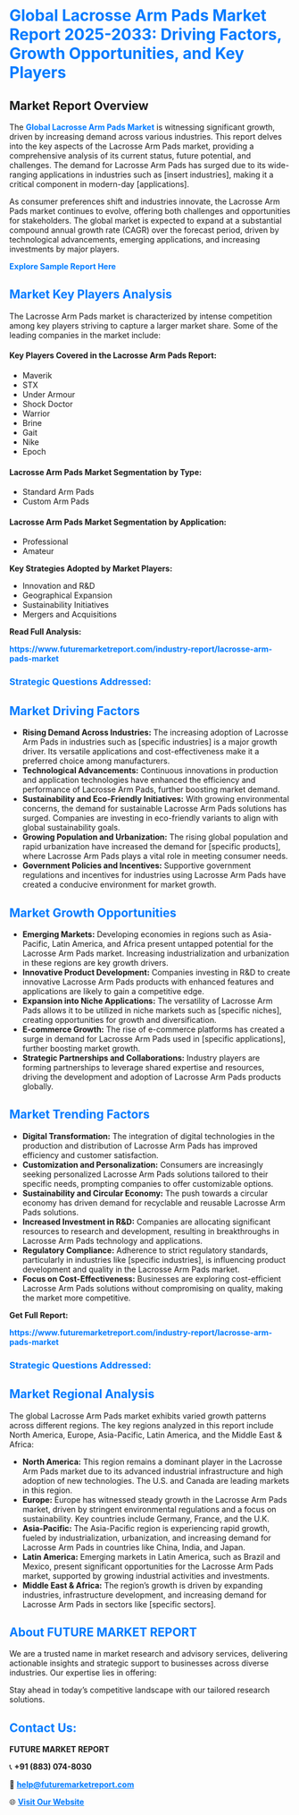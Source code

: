 <h1 style="color: #007BFF;">Global Lacrosse Arm Pads Market Report 2025-2033: Driving Factors, Growth Opportunities, and Key Players</h1>

<section id="overview">
<h2>Market Report Overview</h2>
<p>The <a href="https://www.futuremarketreport.com/industry-report/lacrosse-arm-pads-market" style="color: #007BFF; text-decoration: none;"><strong>Global Lacrosse Arm Pads Market</strong></a> is witnessing significant growth, driven by increasing demand across various industries. This report delves into the key aspects of the Lacrosse Arm Pads market, providing a comprehensive analysis of its current status, future potential, and challenges. The demand for Lacrosse Arm Pads has surged due to its wide-ranging applications in industries such as [insert industries], making it a critical component in modern-day [applications].</p>
<p>As consumer preferences shift and industries innovate, the Lacrosse Arm Pads market continues to evolve, offering both challenges and opportunities for stakeholders. The global market is expected to expand at a substantial compound annual growth rate (CAGR) over the forecast period, driven by technological advancements, emerging applications, and increasing investments by major players.</p>
</section>

<section id="overview">
<p><a href="https://www.futuremarketreport.com/request-sample/reportId=92875" style="color: #007BFF; text-decoration: none;"><strong>Explore Sample Report Here</strong></a></p>
</section>

<section id="key-players">
<h2 style="color: #007BFF;">Market Key Players Analysis</h2>
<p>The Lacrosse Arm Pads market is characterized by intense competition among key players striving to capture a larger market share. Some of the leading companies in the market include:</p>
<h4>Key Players Covered in the Lacrosse Arm Pads Report:</h4>
<ul><li>Maverik</li><li>STX</li><li>Under Armour</li><li>Shock Doctor</li><li>Warrior</li><li>Brine</li><li>Gait</li><li>Nike</li><li>Epoch</li></ul>
<h4>Lacrosse Arm Pads Market Segmentation by Type:</h4>
<ul><li>Standard Arm Pads</li><li>Custom Arm Pads</li></ul>

<h4>Lacrosse Arm Pads Market Segmentation by Application:</h4>
<ul><li>Professional</li><li>Amateur</li></ul>
<p><strong>Key Strategies Adopted by Market Players:</strong></p>
<ul>
<li>Innovation and R&D</li>
<li>Geographical Expansion</li>
<li>Sustainability Initiatives</li>
<li>Mergers and Acquisitions</li>
</ul>
</section>

<section>
<p><strong>Read Full Analysis: </strong></p><a href="https://www.futuremarketreport.com/industry-report/lacrosse-arm-pads-market" style="color: #007BFF; text-decoration: none;"><strong>https://www.futuremarketreport.com/industry-report/lacrosse-arm-pads-market</strong></a>
<h3 style="color: #007BFF;">Strategic Questions Addressed:</h3>
</section>

<section id="driving-factors">
<h2 style="color: #007BFF;">Market Driving Factors</h2>
<ul>
<li><strong>Rising Demand Across Industries:</strong> The increasing adoption of Lacrosse Arm Pads in industries such as [specific industries] is a major growth driver. Its versatile applications and cost-effectiveness make it a preferred choice among manufacturers.</li>
<li><strong>Technological Advancements:</strong> Continuous innovations in production and application technologies have enhanced the efficiency and performance of Lacrosse Arm Pads, further boosting market demand.</li>
<li><strong>Sustainability and Eco-Friendly Initiatives:</strong> With growing environmental concerns, the demand for sustainable Lacrosse Arm Pads solutions has surged. Companies are investing in eco-friendly variants to align with global sustainability goals.</li>
<li><strong>Growing Population and Urbanization:</strong> The rising global population and rapid urbanization have increased the demand for [specific products], where Lacrosse Arm Pads plays a vital role in meeting consumer needs.</li>
<li><strong>Government Policies and Incentives:</strong> Supportive government regulations and incentives for industries using Lacrosse Arm Pads have created a conducive environment for market growth.</li>
</ul>
</section>

<section id="growth-opportunities">
<h2 style="color: #007BFF;">Market Growth Opportunities</h2>
<ul>
<li><strong>Emerging Markets:</strong> Developing economies in regions such as Asia-Pacific, Latin America, and Africa present untapped potential for the Lacrosse Arm Pads market. Increasing industrialization and urbanization in these regions are key growth drivers.</li>
<li><strong>Innovative Product Development:</strong> Companies investing in R&D to create innovative Lacrosse Arm Pads products with enhanced features and applications are likely to gain a competitive edge.</li>
<li><strong>Expansion into Niche Applications:</strong> The versatility of Lacrosse Arm Pads allows it to be utilized in niche markets such as [specific niches], creating opportunities for growth and diversification.</li>
<li><strong>E-commerce Growth:</strong> The rise of e-commerce platforms has created a surge in demand for Lacrosse Arm Pads used in [specific applications], further boosting market growth.</li>
<li><strong>Strategic Partnerships and Collaborations:</strong> Industry players are forming partnerships to leverage shared expertise and resources, driving the development and adoption of Lacrosse Arm Pads products globally.</li>
</ul>
</section>

<section id="trending-factors">
<h2 style="color: #007BFF;">Market Trending Factors</h2>
<ul>
<li><strong>Digital Transformation:</strong> The integration of digital technologies in the production and distribution of Lacrosse Arm Pads has improved efficiency and customer satisfaction.</li>
<li><strong>Customization and Personalization:</strong> Consumers are increasingly seeking personalized Lacrosse Arm Pads solutions tailored to their specific needs, prompting companies to offer customizable options.</li>
<li><strong>Sustainability and Circular Economy:</strong> The push towards a circular economy has driven demand for recyclable and reusable Lacrosse Arm Pads solutions.</li>
<li><strong>Increased Investment in R&D:</strong> Companies are allocating significant resources to research and development, resulting in breakthroughs in Lacrosse Arm Pads technology and applications.</li>
<li><strong>Regulatory Compliance:</strong> Adherence to strict regulatory standards, particularly in industries like [specific industries], is influencing product development and quality in the Lacrosse Arm Pads market.</li>
<li><strong>Focus on Cost-Effectiveness:</strong> Businesses are exploring cost-efficient Lacrosse Arm Pads solutions without compromising on quality, making the market more competitive.</li>
</ul>
</section>

<section>
<p><strong>Get Full Report: </strong></p><a href="https://www.futuremarketreport.com/industry-report/lacrosse-arm-pads-market" style="color: #007BFF; text-decoration: none;"><strong>https://www.futuremarketreport.com/industry-report/lacrosse-arm-pads-market</strong></a>
<h3 style="color: #007BFF;">Strategic Questions Addressed:</h3>
</section>


<section id="regional-analysis">
<h2 style="color: #007BFF;">Market Regional Analysis</h2>
<p>The global Lacrosse Arm Pads market exhibits varied growth patterns across different regions. The key regions analyzed in this report include North America, Europe, Asia-Pacific, Latin America, and the Middle East & Africa:</p>
<ul>
<li><strong>North America:</strong> This region remains a dominant player in the Lacrosse Arm Pads market due to its advanced industrial infrastructure and high adoption of new technologies. The U.S. and Canada are leading markets in this region.</li>
<li><strong>Europe:</strong> Europe has witnessed steady growth in the Lacrosse Arm Pads market, driven by stringent environmental regulations and a focus on sustainability. Key countries include Germany, France, and the U.K.</li>
<li><strong>Asia-Pacific:</strong> The Asia-Pacific region is experiencing rapid growth, fueled by industrialization, urbanization, and increasing demand for Lacrosse Arm Pads in countries like China, India, and Japan.</li>
<li><strong>Latin America:</strong> Emerging markets in Latin America, such as Brazil and Mexico, present significant opportunities for the Lacrosse Arm Pads market, supported by growing industrial activities and investments.</li>
<li><strong>Middle East & Africa:</strong> The region’s growth is driven by expanding industries, infrastructure development, and increasing demand for Lacrosse Arm Pads in sectors like [specific sectors].</li>
</ul>
</section>

<footer>
<h2 style="color: #007BFF;">About FUTURE MARKET REPORT</h2>
<p>We are a trusted name in market research and advisory services, delivering actionable insights and strategic support to businesses across diverse industries. Our expertise lies in offering:</p>

<p>Stay ahead in today’s competitive landscape with our tailored research solutions.</p>

<h2 style="color: #007BFF;">Contact Us:</h2>
<p><strong>FUTURE MARKET REPORT</strong></p>
<p>📞 <strong>+91 (883) 074-8030</strong></p>
<p>📧 <strong><a href="mailto:help@futuremarketreport.com" style="color: #007BFF;">help@futuremarketreport.com</a></strong></p>
<p>🌐 <strong><a href="https://www.futuremarketreport.com/" style="color: #007BFF;">Visit Our Website</a></strong></p>
</footer>